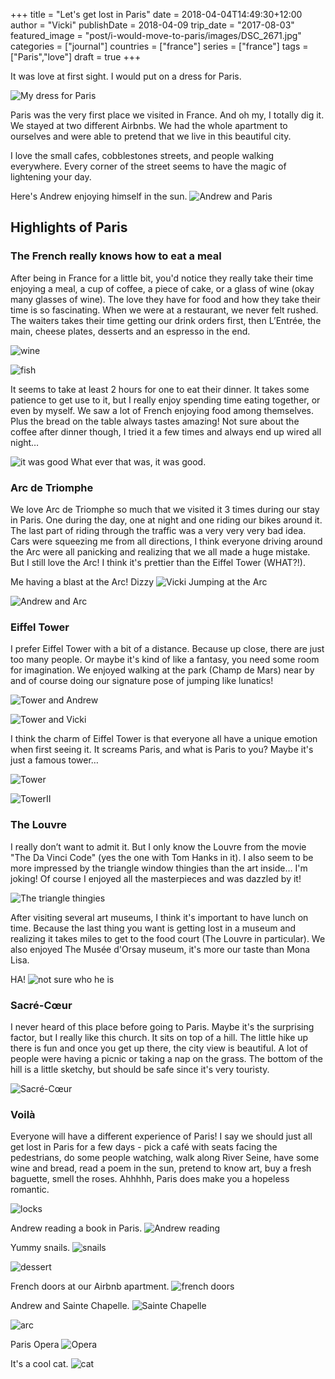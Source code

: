 +++
title = "Let's get lost in Paris"
date = 2018-04-04T14:49:30+12:00
author = "Vicki"
publishDate = 2018-04-09
trip_date = "2017-08-03"
featured_image = "post/i-would-move-to-paris/images/DSC_2671.jpg"
categories = ["journal"]
countries = ["france"]
series = ["france"]
tags = ["Paris","love"]
draft = true
+++

It was love at first sight. I would put on a dress for Paris. <!--more-->

![My dress for Paris](images/DSC_2654.NEF.jpg)

Paris was the very first place we visited in France. And oh my, I totally dig it. We stayed at two different Airbnbs. We had the whole apartment to ourselves and were able to pretend that we  live in this beautiful city.

I love the small cafes, cobblestones streets, and people walking everywhere. Every corner of the street seems to have the magic of lightening your day.

Here's Andrew enjoying himself in the sun.
![Andrew and Paris](images/DSC_2559.jpg)

## Highlights of Paris

### The French really knows how to eat a meal

After being in France for a little bit, you'd notice they really take their time enjoying a meal, a cup of coffee, a piece of cake, or a glass of wine (okay many glasses of wine). The love they have for food and how they take their time is so fascinating. When we were at a restaurant, we never felt rushed. The waiters takes their time getting our drink orders first, then L’Entrée, the main, cheese plates, desserts and an espresso in the end.

![wine](images/IMG_2025.jpg)

![fish](images/IMG_2100.jpg)

It seems to take at least 2 hours for one to eat their dinner. It takes some patience to get use to it, but I really enjoy spending time eating together, or even by myself. We saw a lot of French enjoying food among themselves. Plus the bread on the table always tastes amazing! Not sure about the coffee after dinner though, I tried it a few times and always end up wired all night…

![it was good](images/IMG_2112.jpg)
What ever that was, it was good.

### Arc de Triomphe

We love Arc de Triomphe so much that we visited it 3 times during our stay in Paris. One during the day, one at night and one riding our bikes around it. The last part of riding through the traffic was a very very very bad idea. Cars were squeezing me from all directions, I think everyone driving around the Arc were all panicking and realizing that we all made a huge mistake. But I still love the Arc! I think it's prettier than the Eiffel Tower (WHAT?!).

Me having a blast at the Arc! Dizzy
![Vicki Jumping at the Arc](images/IMG_2231-ANIMATION.gif)

![Andrew and Arc](images/IMG_2230.jpg)

### Eiffel Tower

I prefer Eiffel Tower with a bit of a distance. Because up close, there are just too many people. Or maybe it's kind of like a fantasy, you need some room for imagination. We enjoyed walking at the park (Champ de Mars) near by and of course doing our signature pose of jumping like lunatics!

![Tower and Andrew](images/DSC_2647.jpg)

![Tower and Vicki](images/DSC_2650.jpg)

I think the charm of Eiffel Tower is that everyone all have a unique emotion when first seeing it. It screams Paris, and what is Paris to you? Maybe it's just a famous tower…

![Tower](images/IMG_2016.jpg)

![TowerII](images/IMG_2218.jpg)
### The Louvre

I really don’t want to admit it. But I only know the Louvre from the movie "The Da Vinci Code" (yes the one with Tom Hanks in it). I also seem to be more impressed by the triangle window thingies than the art inside… I'm joking! Of course I enjoyed all the masterpieces and was dazzled by it!

![The triangle thingies](images/IMG_1955.jpg)

After visiting several art museums, I think it's important to have lunch on time. Because the last thing you want is getting lost in a museum and realizing it takes miles to get to the food court (The Louvre in particular). We also enjoyed The Musée d'Orsay museum, it's more our taste than Mona Lisa.

HA!
![not sure who he is](images/IMG_1977.jpg)

### Sacré-Cœur

I never heard of this place before going to Paris. Maybe it's the surprising factor, but I really like this church. It sits on top of a hill. The little hike up there is fun and once you get up there, the city view is beautiful. A lot of people were having a picnic or taking a nap on the grass. The bottom of the hill is a little sketchy, but should be safe since it's very touristy.

![Sacré-Cœur](images/DSC_2584.jpg)

### Voilà 

Everyone will have a different experience of Paris! I say we should just all get lost in Paris for a few days - pick a café with seats facing the pedestrians, do some people watching, walk along River Seine, have some wine and bread, read a poem in the sun, pretend to know art, buy a fresh baguette, smell the roses. Ahhhhh, Paris does make you a hopeless romantic.

![locks](images/DSC_2552.jpg)

Andrew reading a book in Paris.
![Andrew reading](images/IMG_2241.jpg)

Yummy snails.
![snails](images/IMG_2057.jpg)

![dessert](images/IMG_2193.jpg)

French doors at our Airbnb apartment.
![french doors](images/IMG_1938.jpg)

Andrew and Sainte Chapelle.
![Sainte Chapelle ](images/Andrew_Paris.gif)

![arc](images/DSC_2671.jpg)

Paris Opera
![Opera](images/DSC_2640.jpg)

It's a cool cat.
![cat](images/IMG_2163.jpg)
